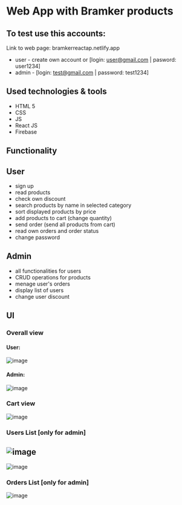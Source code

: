 # Web App with Bramker products

## To test use this accounts:
Link to web page: bramkerreactap.netlify.app
* user - create own account or [login: user@gmail.com | pasword: user1234]
* admin - [login: test@gmail.com | password: test1234]

## Used technologies & tools
* HTML 5
* CSS
* JS
* React JS
* Firebase

## Functionality 

## User
* sign up
* read products
* check own discount
* search products by name in selected category
* sort displayed products by price
* add products to cart (change quantity)
* send order (send all products from cart)
* read own orders and order status
* change password

## Admin
* all functionalities for users
* CRUD operations for products
* menage user's orders
* display list of users
* change user discount

## UI
### Overall view 
#### User:
![image](https://user-images.githubusercontent.com/67658221/182244571-ded2cb7b-c98e-4abe-9451-1ba4c5f172a7.png)


#### Admin: 
![image](https://user-images.githubusercontent.com/67658221/182240843-8f4f8ee8-7af8-40cc-8862-368dfa447ca7.png)

### Cart view
![image](https://user-images.githubusercontent.com/67658221/182244775-54be0c0a-ff7e-45fe-a808-444e0eefc263.png)

### Users List [only for admin]
![image](https://user-images.githubusercontent.com/67658221/182244926-79156dfe-b29b-4610-b5cf-1881208ebf56.png)
--- 
![image](https://user-images.githubusercontent.com/67658221/182245405-ca337eb5-1724-4c87-a029-a901bdf77f90.png)

### Orders List [only for admin]
![image](https://user-images.githubusercontent.com/67658221/182245240-85a10258-7bbf-4d33-96ed-3f496c44bddb.png)

